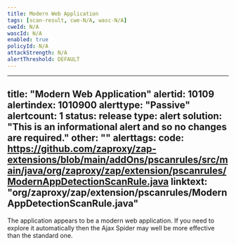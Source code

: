```yaml
---
title: Modern Web Application
tags: [scan-result, cwe-N/A, wasc-N/A]
cweId: N/A
wascId: N/A
enabled: true
policyId: N/A
attackStrength: N/A
alertThreshold: DEFAULT
---
```


---
title: "Modern Web Application"
alertid: 10109
alertindex: 1010900
alerttype: "Passive"
alertcount: 1
status: release
type: alert
solution: "This is an informational alert and so no changes are required."
other: ""
alerttags: 
code: https://github.com/zaproxy/zap-extensions/blob/main/addOns/pscanrules/src/main/java/org/zaproxy/zap/extension/pscanrules/ModernAppDetectionScanRule.java
linktext: "org/zaproxy/zap/extension/pscanrules/ModernAppDetectionScanRule.java"
---
The application appears to be a modern web application. If you need to explore it automatically then the Ajax Spider may well be more effective than the standard one.

